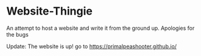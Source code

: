 # Website-Thingie
An attempt to host a website and write it from the ground up. Apologies for the bugs

Update: The website is up! go to https://primalpeashooter.github.io/
